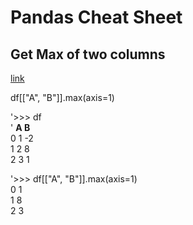 # Pandas Cheat Sheet

## Get Max of two columns  
[link](https://stackoverflow.com/questions/12169170/how-should-i-take-the-max-of-2-columns-in-a-dataframe-and-make-it-another-column)


df[["A", "B"]].max(axis=1)

'>>> df  
'  **A  B**  
0  1  -2  
1  2  8  
2  3  1  

'>>> df[["A", "B"]].max(axis=1)  
0    1  
1    8  
2    3  

